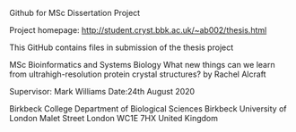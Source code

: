 Github for MSc Dissertation Project

Project homepage: http://student.cryst.bbk.ac.uk/~ab002/thesis.html

This GitHub contains files in submission of the thesis project

MSc Bioinformatics and Systems Biology 
What new things can we learn from ultrahigh-resolution protein crystal structures? 
by Rachel Alcraft

Supervisor: Mark Williams 
Date:24th August 2020 

Birkbeck College 
Department of Biological Sciences Birkbeck
University of London 
Malet Street
London WC1E 7HX
United Kingdom
